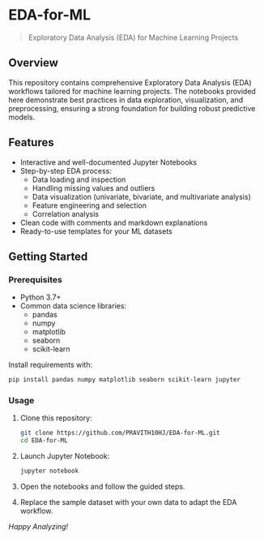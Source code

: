 # EDA-for-ML

> Exploratory Data Analysis (EDA) for Machine Learning Projects  


## Overview

This repository contains comprehensive Exploratory Data Analysis (EDA) workflows tailored for machine learning projects. The notebooks provided here demonstrate best practices in data exploration, visualization, and preprocessing, ensuring a strong foundation for building robust predictive models.

## Features

- Interactive and well-documented Jupyter Notebooks
- Step-by-step EDA process:
  - Data loading and inspection
  - Handling missing values and outliers
  - Data visualization (univariate, bivariate, and multivariate analysis)
  - Feature engineering and selection
  - Correlation analysis
- Clean code with comments and markdown explanations
- Ready-to-use templates for your ML datasets

## Getting Started

### Prerequisites

- Python 3.7+
- Common data science libraries:
  - pandas
  - numpy
  - matplotlib
  - seaborn
  - scikit-learn

Install requirements with:

```bash
pip install pandas numpy matplotlib seaborn scikit-learn jupyter
```

### Usage

1. Clone this repository:
   ```bash
   git clone https://github.com/PRAVITH10HJ/EDA-for-ML.git
   cd EDA-for-ML
   ```

2. Launch Jupyter Notebook:
   ```bash
   jupyter notebook
   ```

3. Open the notebooks and follow the guided steps.

4. Replace the sample dataset with your own data to adapt the EDA workflow.



*Happy Analyzing!*
